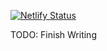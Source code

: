 [![Netlify Status](https://api.netlify.com/api/v1/badges/9b08ea01-7979-47a9-8968-9d6fa97beddd/deploy-status)](https://app.netlify.com/sites/devsmiami/deploys)




TODO: Finish Writing


